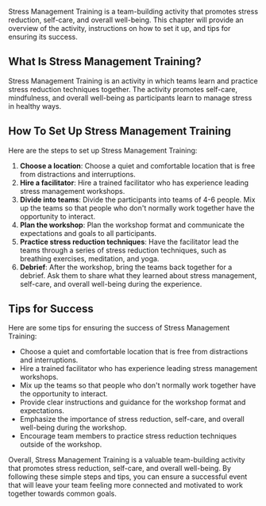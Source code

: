 
Stress Management Training is a team-building activity that promotes stress reduction, self-care, and overall well-being. This chapter will provide an overview of the activity, instructions on how to set it up, and tips for ensuring its success.

What Is Stress Management Training?
-----------------------------------

Stress Management Training is an activity in which teams learn and practice stress reduction techniques together. The activity promotes self-care, mindfulness, and overall well-being as participants learn to manage stress in healthy ways.

How To Set Up Stress Management Training
----------------------------------------

Here are the steps to set up Stress Management Training:

1. **Choose a location**: Choose a quiet and comfortable location that is free from distractions and interruptions.
2. **Hire a facilitator**: Hire a trained facilitator who has experience leading stress management workshops.
3. **Divide into teams**: Divide the participants into teams of 4-6 people. Mix up the teams so that people who don't normally work together have the opportunity to interact.
4. **Plan the workshop**: Plan the workshop format and communicate the expectations and goals to all participants.
5. **Practice stress reduction techniques**: Have the facilitator lead the teams through a series of stress reduction techniques, such as breathing exercises, meditation, and yoga.
6. **Debrief**: After the workshop, bring the teams back together for a debrief. Ask them to share what they learned about stress management, self-care, and overall well-being during the experience.

Tips for Success
----------------

Here are some tips for ensuring the success of Stress Management Training:

* Choose a quiet and comfortable location that is free from distractions and interruptions.
* Hire a trained facilitator who has experience leading stress management workshops.
* Mix up the teams so that people who don't normally work together have the opportunity to interact.
* Provide clear instructions and guidance for the workshop format and expectations.
* Emphasize the importance of stress reduction, self-care, and overall well-being during the workshop.
* Encourage team members to practice stress reduction techniques outside of the workshop.

Overall, Stress Management Training is a valuable team-building activity that promotes stress reduction, self-care, and overall well-being. By following these simple steps and tips, you can ensure a successful event that will leave your team feeling more connected and motivated to work together towards common goals.
